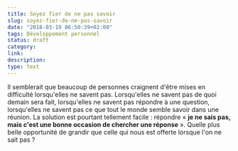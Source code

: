```yaml
---
title: Soyez fier de ne pas savoir
slug: soyez-fier-de-ne-pas-savoir
date: "2018-03-19 06:50:39+02:00"
tags: Développement personnel
status: draft
category: 
link: 
description: 
type: text
---
```



Il semblerait que beaucoup de personnes craignent d'être mises en difficulté lorsqu'elles ne savent pas. Lorsqu'elles ne savent pas de quoi demain sera fait, lorsqu'elles ne savent pas répondre à une question, lorsqu'elles ne savent pas ce que tout le monde semble savoir dans une réunion. La solution est pourtant tellement facile : répondre « __je ne sais pas, mais c'est une bonne occasion de chercher une réponse__ ». Quelle plus belle opportunité de grandir que celle qui nous est offerte lorsque l'on ne sait pas ?

<!-- TEASER_END -->
